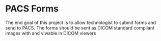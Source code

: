 # PACS Forms

The end goal of this project is to allow technologist to submit forms and send to PACS. The forms should be sent as DICOM standard compliant images with and viwable in DICOM viewers



